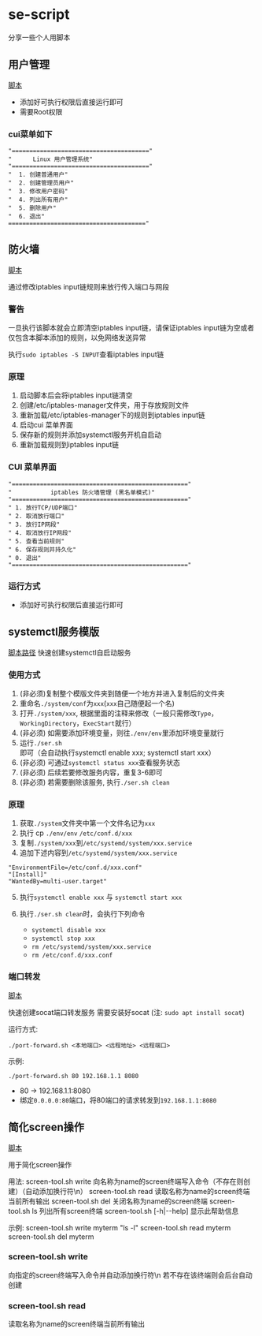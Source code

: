 # se-script
分享一些个人用脚本

## 用户管理
[脚本](./linux-user-manager/user-manager.sh)

- 添加好可执行权限后直接运行即可
- 需要Root权限

### cui菜单如下
```
"======================================="
"      Linux 用户管理系统"
"======================================="
"  1. 创建普通用户"
"  2. 创建管理员用户"
"  3. 修改用户密码"
"  4. 列出所有用户"
"  5. 删除用户"
"  6. 退出"
======================================="
```

## 防火墙
[脚本](./linux-firewall/firewall-cui.sh)

通过修改iptables input链规则来放行传入端口与网段

### 警告
一旦执行该脚本就会立即清空iptables input链，请保证iptables input链为空或者仅包含本脚本添加的规则，以免网络发送异常

执行`sudo iptables -S INPUT`查看iptables input链

### 原理
1. 启动脚本后会将iptables input链清空
2. 创建/etc/iptables-manager文件夹，用于存放规则文件
3. 重新加载/etc/iptables-manager下的规则到iptables input链
4. 启动cui 菜单界面
5. 保存新的规则并添加systemctl服务开机自启动
6. 重新加载规则到iptables input链

### CUI 菜单界面

```
"=================================================="
"           iptables 防火墙管理 (黑名单模式)"
"=================================================="
" 1. 放行TCP/UDP端口"
" 2. 取消放行端口"
" 3. 放行IP网段"
" 4. 取消放行IP网段"
" 5. 查看当前规则"
" 6. 保存规则并持久化"
" 0. 退出"
"=================================================="
```

### 运行方式
- 添加好可执行权限后直接运行即可

## systemctl服务模版
[脚本路径](./systemctl-service-template)
快速创建systemctl自启动服务

### 使用方式
1. (非必须)复制整个模版文件夹到随便一个地方并进入复制后的文件夹
2. 重命名`./system/conf`为`xxx`(`xxx`自己随便起一个名)
3. 打开`./system/xxx`, 根据里面的注释来修改（一般只需修改`Type`，`WorkingDirectory`，`ExecStart`就行）
4. (非必须) 如需要添加环境变量，则往`./env/env`里添加环境变量就行
5. 运行`./ser.sh`即可（会自动执行systemctl enable xxx; systemctl start xxx）
6. (非必须) 可通过`systemctl status xxx`查看服务状态
7. (非必须) 后续若要修改服务内容，重复3-6即可
8. (非必须) 若需要删除该服务, 执行`./ser.sh clean`

### 原理
1. 获取`./system`文件夹中第一个文件名记为`xxx`
2. 执行 cp `./env/env` `/etc/conf.d/xxx`
3. 复制`./system/xxx`到`/etc/systemd/system/xxx.service`
4. 追加下述内容到`/etc/systemd/system/xxx.service`
```
"EnvironmentFile=/etc/conf.d/xxx.conf"
"[Install]"
"WantedBy=multi-user.target"
```
5. 执行`systemctl enable xxx` 与 `systemctl start xxx`

6. 执行`./ser.sh clean`时，会执行下列命令
    - `systemctl disable xxx`
    - `systemctl stop xxx`
    - `rm /etc/systemd/system/xxx.service`
    - `rm /etc/conf.d/xxx.conf`

### 端口转发

[脚本](./linux-socat-forward/port-forward.sh)

快速创建socat端口转发服务
需要安装好socat (注: `sudo apt install socat`)

运行方式:

`./port-forward.sh <本地端口> <远程地址> <远程端口>`

示例:

`./port-forward.sh 80 192.168.1.1 8080`
- 80 -> 192.168.1.1:8080
- 绑定`0.0.0.0:80`端口，将80端口的请求转发到`192.168.1.1:8080`

## 简化screen操作
[脚本](./linux-screen-tool/screen-tool.sh)

用于简化screen操作

用法:
  screen-tool.sh write <name> <command>  向名称为name的screen终端写入命令（不存在则创建）（自动添加换行符\n）
  screen-tool.sh read <name>             读取名称为name的screen终端当前所有输出
  screen-tool.sh del <name>              关闭名称为name的screen终端
  screen-tool.sh ls                      列出所有screen终端
  screen-tool.sh [-h|--help]             显示此帮助信息

示例:
  screen-tool.sh write myterm "ls -l"
  screen-tool.sh read myterm
  screen-tool.sh del myterm


### screen-tool.sh write
向指定的screen终端写入命令并自动添加换行符\n 若不存在该终端则会后台自动创建

### screen-tool.sh read
读取名称为name的screen终端当前所有输出

